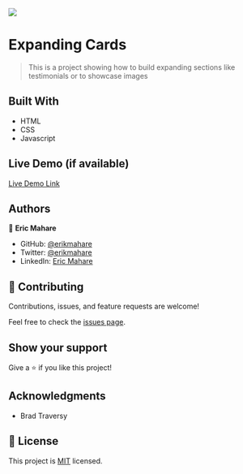 ![](https://img.shields.io/badge/Microverse-blueviolet)

# Expanding Cards

> This is a project showing how to build expanding sections like testimonials or to showcase images

## Built With

- HTML
- CSS
- Javascript

## Live Demo (if available)

[Live Demo Link](https://livedemo.com)


## Authors

👤 **Eric Mahare**

- GitHub: [@erikmahare](https://github.com/ericmahare)
- Twitter: [@erikmahare](https://twitter.com/erikmahare)
- LinkedIn: [Eric Mahare](https://www.linkedin.com/in/eric-mahare-358944183?lipi=urn%3Ali%3Apage%3Ad_flagship3_profile_view_base_contact_details%3BGc83LPvtSs%2BW8o55aCNPKw%3D%3D)


## 🤝 Contributing

Contributions, issues, and feature requests are welcome!

Feel free to check the [issues page](../../issues/).

## Show your support

Give a ⭐️ if you like this project!

## Acknowledgments

- Brad Traversy

## 📝 License

This project is [MIT](./MIT.md) licensed.

